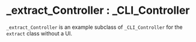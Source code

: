 # _extract_Controller : _CLI_Controller

`_extract_Controller` is an example subclass of `_CLI_Controller` for the `extract` class without a UI. 
